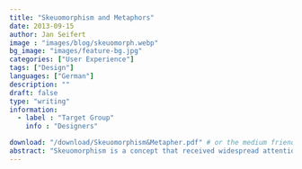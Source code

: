 ```yaml
---
title: "Skeuomorphism and Metaphors"
date: 2013-09-15
author: Jan Seifert
image : "images/blog/skeuomorph.webp"
bg_image: "images/feature-bg.jpg"
categories: ["User Experience"]
tags: ["Design"]
languages: ["German"]
description: ""
draft: false
type: "writing"
information:
  - label : "Target Group"
    info : "Designers"

download: "/download/Skeuomorphism&Metapher.pdf" # or the medium friend link without the prefix "https://medium.com/@jan.seifert"
abstract: "Skeuomorphism is a concept that received widespread attention in user experience probably since the presentation of the iPhone in 2007. Countless blogs discuss this topic. Taking a closer look at it we find something surprising: many points that are associated these days with skeuomorphism have already been discussed 30 years ago when the user interface metaphor was invented. This article compares both concepts and clarifies the differences. On top, it gathers numerous views from the design community and contrasts them with empirical evidence to give the readers a chance to form their own opinion."
---
```

